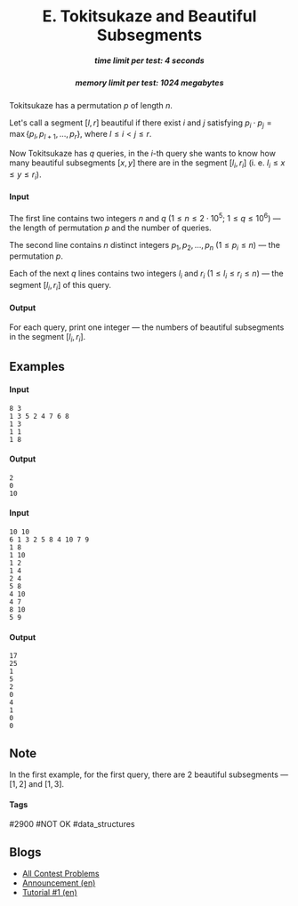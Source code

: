 <h1 style='text-align: center;'> E. Tokitsukaze and Beautiful Subsegments</h1>

<h5 style='text-align: center;'>time limit per test: 4 seconds</h5>
<h5 style='text-align: center;'>memory limit per test: 1024 megabytes</h5>

Tokitsukaze has a permutation $p$ of length $n$.

Let's call a segment $[l,r]$ beautiful if there exist $i$ and $j$ satisfying $p_i \cdot p_j = \max\{p_l, p_{l+1}, \ldots, p_r \}$, where $l \leq i < j \leq r$.

Now Tokitsukaze has $q$ queries, in the $i$-th query she wants to know how many beautiful subsegments $[x,y]$ there are in the segment $[l_i,r_i]$ (i. e. $l_i \leq x \leq y \leq r_i$).

#### Input

The first line contains two integers $n$ and $q$ ($1\leq n \leq 2 \cdot 10^5$; $1 \leq q \leq 10^6$) — the length of permutation $p$ and the number of queries.

The second line contains $n$ distinct integers $p_1, p_2, \ldots, p_n$ ($1 \leq p_i \leq n$) — the permutation $p$.

Each of the next $q$ lines contains two integers $l_i$ and $r_i$ ($1 \leq l_i \leq r_i \leq n$) — the segment $[l_i,r_i]$ of this query.

#### Output

For each query, print one integer — the numbers of beautiful subsegments in the segment $[l_i,r_i]$.

## Examples

#### Input


```text
8 3
1 3 5 2 4 7 6 8
1 3
1 1
1 8
```
#### Output


```text
2
0
10
```
#### Input


```text
10 10
6 1 3 2 5 8 4 10 7 9
1 8
1 10
1 2
1 4
2 4
5 8
4 10
4 7
8 10
5 9
```
#### Output


```text
17
25
1
5
2
0
4
1
0
0
```
## Note

In the first example, for the first query, there are $2$ beautiful subsegments — $[1,2]$ and $[1,3]$.



#### Tags 

#2900 #NOT OK #data_structures 

## Blogs
- [All Contest Problems](../Codeforces_Round_789_(Div._1).md)
- [Announcement (en)](../blogs/Announcement_(en).md)
- [Tutorial #1 (en)](../blogs/Tutorial_1_(en).md)
